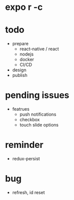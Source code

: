 # expo r -c


# todo
- prepare
    - react-native / react
    - nodejs
    - docker
    - CI/CD
- design
- publish



# pending issues

- featrues
  - push notifications
  - checkbox
  - touch slide options


# reminder 

- redux-persist

# bug
- refresh, id reset